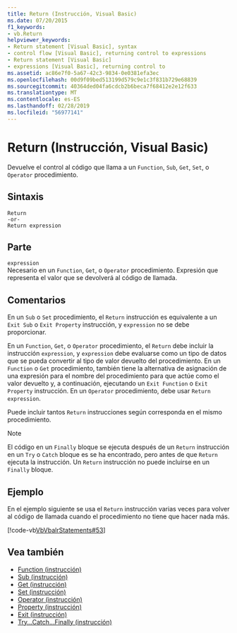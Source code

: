 ```yaml
---
title: Return (Instrucción, Visual Basic)
ms.date: 07/20/2015
f1_keywords:
- vb.Return
helpviewer_keywords:
- Return statement [Visual Basic], syntax
- control flow [Visual Basic], returning control to expressions
- Return statement [Visual Basic]
- expressions [Visual Basic], returning control to
ms.assetid: ac86e7f0-5a67-42c3-9834-0e0381efa3ec
ms.openlocfilehash: 00d9f09bed513199d579c9e1c3f831b729e68839
ms.sourcegitcommit: 40364ded04fa6cdcb2b6beca7f68412e2e12f633
ms.translationtype: MT
ms.contentlocale: es-ES
ms.lasthandoff: 02/28/2019
ms.locfileid: "56977141"
---
```

# <a name="return-statement-visual-basic"></a>Return (Instrucción, Visual Basic)
Devuelve el control al código que llama a un `Function`, `Sub`, `Get`, `Set`, o `Operator` procedimiento.  
  
## <a name="syntax"></a>Sintaxis  
  
```  
Return  
-or-  
Return expression  
```  
  
## <a name="part"></a>Parte  
 `expression`  
 Necesario en un `Function`, `Get`, o `Operator` procedimiento. Expresión que representa el valor que se devolverá al código de llamada.  
  
## <a name="remarks"></a>Comentarios  
 En un `Sub` o `Set` procedimiento, el `Return` instrucción es equivalente a un `Exit Sub` o `Exit Property` instrucción, y `expression` no se debe proporcionar.  
  
 En un `Function`, `Get`, o `Operator` procedimiento, el `Return` debe incluir la instrucción `expression`, y `expression` debe evaluarse como un tipo de datos que se pueda convertir al tipo de valor devuelto del procedimiento. En un `Function` o `Get` procedimiento, también tiene la alternativa de asignación de una expresión para el nombre del procedimiento para que actúe como el valor devuelto y, a continuación, ejecutando un `Exit Function` o `Exit Property` instrucción. En un `Operator` procedimiento, debe usar `Return expression`.  
  
 Puede incluir tantos `Return` instrucciones según corresponda en el mismo procedimiento.  
  
> [!NOTE]
>  El código en un `Finally` bloque se ejecuta después de un `Return` instrucción en un `Try` o `Catch` bloque es se ha encontrado, pero antes de que `Return` ejecuta la instrucción. Un `Return` instrucción no puede incluirse en un `Finally` bloque.  
  
## <a name="example"></a>Ejemplo  
 En el ejemplo siguiente se usa el `Return` instrucción varias veces para volver al código de llamada cuando el procedimiento no tiene que hacer nada más.  
  
 [!code-vb[VbVbalrStatements#53](~/samples/snippets/visualbasic/VS_Snippets_VBCSharp/VbVbalrStatements/VB/Class1.vb#53)]  
  
## <a name="see-also"></a>Vea también
- [Function (instrucción)](../../../visual-basic/language-reference/statements/function-statement.md)
- [Sub (instrucción)](../../../visual-basic/language-reference/statements/sub-statement.md)
- [Get (instrucción)](../../../visual-basic/language-reference/statements/get-statement.md)
- [Set (instrucción)](../../../visual-basic/language-reference/statements/set-statement.md)
- [Operator (instrucción)](../../../visual-basic/language-reference/statements/operator-statement.md)
- [Property (instrucción)](../../../visual-basic/language-reference/statements/property-statement.md)
- [Exit (instrucción)](../../../visual-basic/language-reference/statements/exit-statement.md)
- [Try...Catch...Finally (instrucción)](../../../visual-basic/language-reference/statements/try-catch-finally-statement.md)
